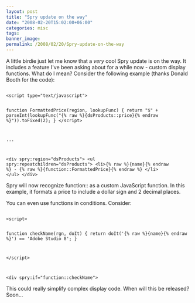 ```yaml
---
layout: post
title: "Spry update on the way"
date: "2008-02-20T15:02:00+06:00"
categories: misc 
tags: 
banner_image: 
permalink: /2008/02/20/Spry-update-on-the-way
---
```


A little birdie just let me know that a <i>very</i> cool Spry update is on the way. It includes a feature I've been asking about for a while now - custom display functions. What do I mean? Consider the following example (thanks Donald Booth for the code):

<code>
&lt;script type="text/javascript"&gt;

function FormattedPrice(region, lookupFunc)
{
  return "$" + parseInt(lookupFunc("{% raw %}{dsProducts::price}{% endraw %}")).toFixed(2);
}
&lt;/script&gt;

...

&lt;div spry:region="dsProducts"&gt;
  &lt;ul spry:repeatchildren="dsProducts"&gt;
    &lt;li&gt;{% raw %}{name}{% endraw %} - {% raw %}{function::FormattedPrice}{% endraw %} &lt;/li&gt;
  &lt;/ul&gt;
&lt;/div&gt;
</code>

Spry will now recognize function:: as a custom JavaScript function. In this example, it formats a price to include a dollar sign and 2 decimal places.

You can even use functions in conditions. Consider:

<code>
&lt;script&gt;

function checkName(rgn, doIt)
    {
     return doIt('{% raw %}{name}{% endraw %}') == 'Adobe Studio 8';
    }

&lt;/script&gt;

&lt;div spry:if="function::checkName"&gt;
</code>

This could really simplify complex display code. When will this be released? Soon...